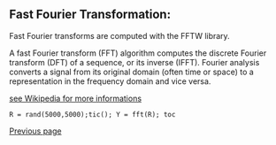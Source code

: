 ## Fast Fourier Transformation:

Fast Fourier transforms are computed with the FFTW library.

A fast Fourier transform (FFT) algorithm computes the discrete Fourier transform (DFT) of a sequence, or its inverse (IFFT). Fourier analysis converts a signal from its original domain (often time or space) to a representation in the frequency domain and vice versa.

[see Wikipedia for more informations](https://en.wikipedia.org/wiki/Fast_Fourier_transform)

```
R = rand(5000,5000);tic(); Y = fft(R); toc
```

[Previous page](FEATURES.md)
